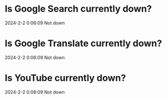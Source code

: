 # Is Google Search currently down?

2024-2-2 0:06:09 Not down

# Is Google Translate currently down?

2024-2-2 0:06:09 Not down

# Is YouTube currently down?

2024-2-2 0:06:09 Not down

